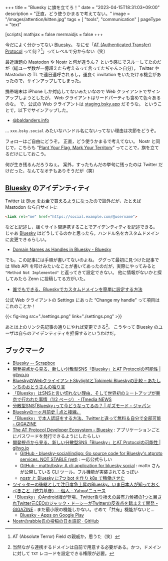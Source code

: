 +++
title = "Bluesky に旗を立てろ！"
date =  "2023-04-15T18:31:03+09:00"
description = "正直，どう使うかまるで考えてない。"
image = "/images/attention/kitten.jpg"
tags = [ "tools", "communication" ]
pageType = "text"

[scripts]
  mathjax = false
  mermaidjs = false
+++

今だによく分かってない [Bluesky]。
なにせ「[AT (Authenticated Transfer) Protocol](https://atproto.com/ "The AT Protocol") って何？[^at1]」ってレベルで分からない（笑）

[^at1]: AT (Absolute Terror) Field の親戚か，思うた（笑）

最近話題の Mastodon や Nostr と何が違うん？ という感じでスルーしてたのだが（総ユーザ数が一億超えたら考えるって言ってたぢゃん＞自分）， Twitter や Mastodon の TL で連日連呼されるし，運良く invitation をいただける機会があったので，サインアップしてしまった。

携帯端末は iPhone しか対応してないみたいなので Web クライアントでサインアップしようとしたが， Web クライアントはサードパーティも含めて色々あるのな。
で，公式の Web クライアントは [staging.bsky.app] だそうな。
ということで，以下でサインアップした。

- [@baldanders.info](https://staging.bsky.app/profile/baldanders.info)

... `xxx.bsky.social` みたいなハンドル名にないってない理由は次節をどうぞ。

フォローはご自由にどうぞ。
正直，どう使うかまるで考えてない。
Nostr と同じで，こちらも “[Plant Your Flag, Mark Your Territory](https://krebsonsecurity.com/2018/06/plant-your-flag-mark-your-territory/ "Plant Your Flag, Mark Your Territory – Krebs on Security")” ってことで，旗を立てるだけにしておこう。

何が生き残るんだろうねぇ。
案外，すったもんだの挙句に残ったのは Twitter だけだった，なんてなオチもありそうだが（笑）

## [Bluesky] のアイデンティティ

Twitter は [Blue をお金で買えるようになった](https://p2ptk.org/freedom-of-speech/4384 "かくしてTwitterの青いチェックマークは「嘲笑」のシンボルとなった | p2ptk[.]org")ので論外だが，たとえば Mastodon なら自サイトに

```html
<link rel="me" href="https://social.example.com/@username">
```

などと記述し，緩くサイト間連携することでアイデンティティを記述できる。
じゃあ [Bluesky] はどうしてるのかと思ったら，ハンドル名をカスタムドメインに変更できるらしい。

- [Domain Names as Handles in Bluesky - Bluesky](https://blueskyweb.xyz/blog/3-6-2023-domain-names-as-handles-in-bluesky)

でも，この記事には手順が書いてないのよね。
ググって最初に見つけた記事では Web API を叩けみたいなことが書いてあったのだが，実際にやってみると `"Method Not Implemented"` と返ってきて設定できない。
他に情報がないかと探してみたら Zenn に投稿してる方がいた。

- [誰でもできる、Blueskyでカスタムドメインを簡単に設定する方法](https://zenn.dev/kato_shinya/articles/lets-set-custom-domain-in-bluesky)

公式 Web クライアントの Settings にあった “Change my handle” って項目はこれのことか！

{{< fig-img src="./settings.png" link="./settings.png" >}}

あとは上のリンク先記事の通りにやれば変更できる[^dn1]。
こうやって Bluesky のユーザは自らのアイデンティティを担保するというわけだ。

[^dn1]: 当然ながら連携するドメインは自前で用意する必要がある。かつ，ドメインに対して `TXT` レコードを設定できる権限が必要。

## ブックマーク

- [Bluesky -- Scrapbox](https://scrapbox.io/Bluesky/)
- [開発視点から見る、新しい分散型SNS「Bluesky」とAT Protocolの可能性 | gihyo.jp](https://gihyo.jp/article/2023/04/bluesky-atprotocol)
- [BlueskyのWebクライイアントSkylightとTokimeki Blueskyの比較 – あたしンちのおとうさんの独り言](https://atasinti.chu.jp/dad3/archives/64132)
- [「Bluesky」はSNSと言い切れない理由、そして世界初のミートアップが東京で行われた事情（1/2 ページ） - ITmedia NEWS](https://www.itmedia.co.jp/news/articles/2304/14/news175.html)
- [分散型SNS｢Bluesky｣って今どうなってるの？ | ギズモード・ジャパン](https://www.gizmodo.jp/2023/04/bluesky-now.html)
- [Blueskyの一ヶ月前史 | 点と接線。](https://riq0h.jp/2023/04/15/110859/)
- [「Bluesky」で本人認証をする方法、Twitterと違って無料＆自分で全部可能 - GIGAZINE](https://gigazine.net/news/20230421-bluesky-handle-domain-name/)
- [The AT Protocol Developer Ecosystem - Bluesky](https://blueskyweb.xyz/blog/4-21-2023-atproto-developer-ecosystem) : アプリケーションごとにパスワードを発行できるようにしたらしい
- [開発視点から見る、新しい分散型SNS「Bluesky」とAT Protocolの可能性 | gihyo.jp](https://gihyo.jp/article/2023/04/bluesky-atprotocol)
  - [GitHub - bluesky-social/indigo: Go source code for Bluesky's atproto services. NOT STABLE (yet)](https://github.com/bluesky-social/indigo) : 一応公式らしい
  - [GitHub - mattn/bsky: A cli application for bluesky social](https://github.com/mattn/bsky) : mattn さんが公開している CLI ツール。フル機能が実装されてるっぽい
  - [nostr と Bluesky に7つ bot を作り k8s で稼働させた](https://zenn.dev/mattn/articles/cbc42abe8be82b)
- [ツイッターの後継として注目度急上昇のBluesky。いま日本人が知っておくべきこと（徳力基彦） - 個人 - Yahoo!ニュース](https://news.yahoo.co.jp/byline/tokurikimotohiko/20230505-00348373)
- [「Bluesky」のAndroid版が登場、Twitter乗り換えの最有力候補の1つと目されTwitter元CEOのジャック・ドーシーがTwitterの反省点を踏まえて開発 - GIGAZINE](https://gigazine.net/news/20230420-bluesky-android/) : まだ最小限の機能しかない。せめて「共有」機能がないと...
  - [Bluesky - Apps on Google Play](https://play.google.com/store/apps/details?id=xyz.blueskyweb.app&hl=en_US)
- [Nostrのrabble氏の投稿の日本語訳 · GitHub](https://gist.github.com/kojira/94079413376d2a37c626d30a51fcb89f)

[Bluesky]: https://blueskyweb.xyz/
[staging.bsky.app]: https://staging.bsky.app/ "Bluesky"
